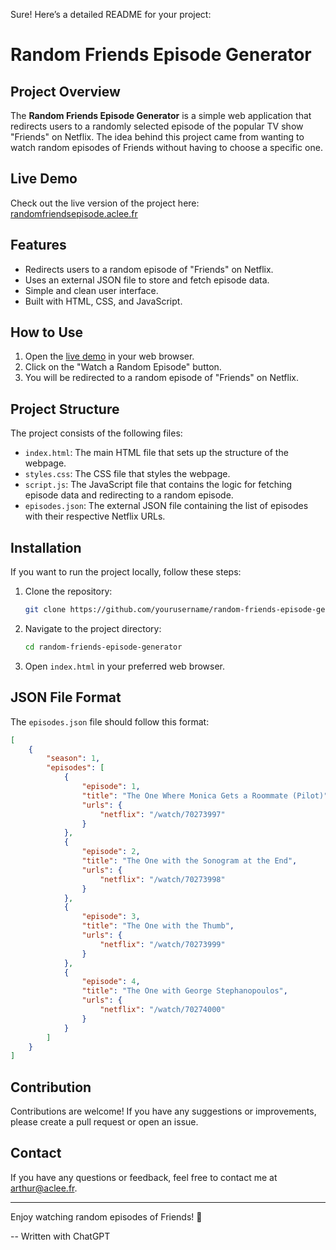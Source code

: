 Sure! Here’s a detailed README for your project:

# Random Friends Episode Generator

## Project Overview

The **Random Friends Episode Generator** is a simple web application that redirects users to a randomly selected episode of the popular TV show "Friends" on Netflix. The idea behind this project came from wanting to watch random episodes of Friends without having to choose a specific one.

## Live Demo

Check out the live version of the project here: [randomfriendsepisode.aclee.fr](http://randomfriendsepisode.aclee.fr)

## Features

- Redirects users to a random episode of "Friends" on Netflix.
- Uses an external JSON file to store and fetch episode data.
- Simple and clean user interface.
- Built with HTML, CSS, and JavaScript.

## How to Use

1. Open the [live demo](http://randomfriendsepisode.aclee.fr) in your web browser.
2. Click on the "Watch a Random Episode" button.
3. You will be redirected to a random episode of "Friends" on Netflix.

## Project Structure

The project consists of the following files:

- `index.html`: The main HTML file that sets up the structure of the webpage.
- `styles.css`: The CSS file that styles the webpage.
- `script.js`: The JavaScript file that contains the logic for fetching episode data and redirecting to a random episode.
- `episodes.json`: The external JSON file containing the list of episodes with their respective Netflix URLs.

## Installation

If you want to run the project locally, follow these steps:

1. Clone the repository:

    ```bash
    git clone https://github.com/yourusername/random-friends-episode-generator.git
    ```

2. Navigate to the project directory:

    ```bash
    cd random-friends-episode-generator
    ```

3. Open `index.html` in your preferred web browser.

## JSON File Format

The `episodes.json` file should follow this format:

```json
[
    {
        "season": 1,
        "episodes": [
            {
                "episode": 1,
                "title": "The One Where Monica Gets a Roommate (Pilot)",
                "urls": {
                    "netflix": "/watch/70273997"
                }
            },
            {
                "episode": 2,
                "title": "The One with the Sonogram at the End",
                "urls": {
                    "netflix": "/watch/70273998"
                }
            },
            {
                "episode": 3,
                "title": "The One with the Thumb",
                "urls": {
                    "netflix": "/watch/70273999"
                }
            },
            {
                "episode": 4,
                "title": "The One with George Stephanopoulos",
                "urls": {
                    "netflix": "/watch/70274000"
                }
            }
        ]
    }
]
```

## Contribution

Contributions are welcome! If you have any suggestions or improvements, please create a pull request or open an issue.


## Contact

If you have any questions or feedback, feel free to contact me at [arthur@aclee.fr](mailto:arthur@aclee.fr).

---

Enjoy watching random episodes of Friends! 🎉

-- Written with ChatGPT

